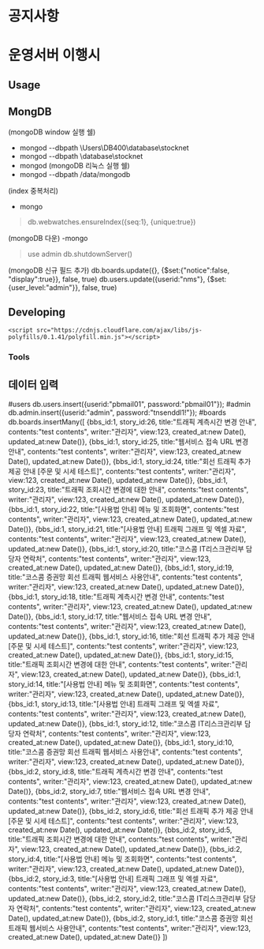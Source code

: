 # 공지사항

# 운영서버 이행시

## Usage

## MongDB
(mongoDB window 실행 쉘)
- mongod --dbpath \Users\DB400\database\stocknet
- mongod --dbpath \database\stocknet
- mongod
(mongoDB 리눅스 실행 쉘)
- mongod --dbpath /data/mongodb

(index 중복처리)
- mongo
> db.webwatches.ensureIndex({seq:1}, {unique:true})

(mongoDB 다운)
-mongo
> use admin
> db.shutdownServer()

(mongoDB 신규 필드 추가)
db.boards.update({}, {$set:{"notice":false, "display":true}}, false, true)
db.users.update({userid:"nms"}, {$set:{user_level:"admin"}}, false, true)

## Developing

    <script src="https://cdnjs.cloudflare.com/ajax/libs/js-polyfills/0.1.41/polyfill.min.js"></script>

### Tools


## 데이터 입력
#users
db.users.insert({userid:"pbmail01", password:"pbmail01"});
#admin
db.admin.insert({userid:"admin", password:"tnsenddl1!"});
#boards
db.boards.insertMany([
{bbs_id:1, story_id:26, title:"트래픽 계측시간 변경 안내", 
contents:"test contents", writer:"관리자", view:123, created_at:new Date(), updated_at:new Date()},
{bbs_id:1, story_id:25, title:"웹서비스 접속 URL 변경 안내", 
contents:"test contents", writer:"관리자", view:123, created_at:new Date(), updated_at:new Date()},
{bbs_id:1, story_id:24, title:"회선 트래픽 추가 제공 안내 [주문 및 시세 테스트]", 
contents:"test contents", writer:"관리자", view:123, created_at:new Date(), updated_at:new Date()},
{bbs_id:1, story_id:23, title:"트래픽 조회시간 변경에 대한 안내", 
contents:"test contents", writer:"관리자", view:123, created_at:new Date(), updated_at:new Date()},
{bbs_id:1, story_id:22, title:"[사용법 안내] 메뉴 및 조회화면", 
contents:"test contents", writer:"관리자", view:123, created_at:new Date(), updated_at:new Date()},
{bbs_id:1, story_id:21, title:"[사용법 안내] 트래픽 그래프 및 엑셀 자료", 
contents:"test contents", writer:"관리자", view:123, created_at:new Date(), updated_at:new Date()},
{bbs_id:1, story_id:20, title:"코스콤 IT리스크관리부 담당자 연락처", 
contents:"test contents", writer:"관리자", view:123, created_at:new Date(), updated_at:new Date()},
{bbs_id:1, story_id:19, title:"코스콤 증권망 회선 트래픽 웹서비스 사용안내",
contents:"test contents", writer:"관리자", view:123, created_at:new Date(), updated_at:new Date()},
{bbs_id:1, story_id:18, title:"트래픽 계측시간 변경 안내", 
contents:"test contents", writer:"관리자", view:123, created_at:new Date(), updated_at:new Date()},
{bbs_id:1, story_id:17, title:"웹서비스 접속 URL 변경 안내", 
contents:"test contents", writer:"관리자", view:123, created_at:new Date(), updated_at:new Date()},
{bbs_id:1, story_id:16, title:"회선 트래픽 추가 제공 안내 [주문 및 시세 테스트]", 
contents:"test contents", writer:"관리자", view:123, created_at:new Date(), updated_at:new Date()},
{bbs_id:1, story_id:15, title:"트래픽 조회시간 변경에 대한 안내", 
contents:"test contents", writer:"관리자", view:123, created_at:new Date(), updated_at:new Date()},
{bbs_id:1, story_id:14, title:"[사용법 안내] 메뉴 및 조회화면", 
contents:"test contents", writer:"관리자", view:123, created_at:new Date(), updated_at:new Date()},
{bbs_id:1, story_id:13, title:"[사용법 안내] 트래픽 그래프 및 엑셀 자료", 
contents:"test contents", writer:"관리자", view:123, created_at:new Date(), updated_at:new Date()},
{bbs_id:1, story_id:12, title:"코스콤 IT리스크관리부 담당자 연락처", 
contents:"test contents", writer:"관리자", view:123, created_at:new Date(), updated_at:new Date()},
{bbs_id:1, story_id:10, title:"코스콤 증권망 회선 트래픽 웹서비스 사용안내",
contents:"test contents", writer:"관리자", view:123, created_at:new Date(), updated_at:new Date()},
{bbs_id:2, story_id:8, title:"트래픽 계측시간 변경 안내", 
contents:"test contents", writer:"관리자", view:123, created_at:new Date(), updated_at:new Date()},
{bbs_id:2, story_id:7, title:"웹서비스 접속 URL 변경 안내", 
contents:"test contents", writer:"관리자", view:123, created_at:new Date(), updated_at:new Date()},
{bbs_id:2, story_id:6, title:"회선 트래픽 추가 제공 안내 [주문 및 시세 테스트]", 
contents:"test contents", writer:"관리자", view:123, created_at:new Date(), updated_at:new Date()},
{bbs_id:2, story_id:5, title:"트래픽 조회시간 변경에 대한 안내", 
contents:"test contents", writer:"관리자", view:123, created_at:new Date(), updated_at:new Date()},
{bbs_id:2, story_id:4, title:"[사용법 안내] 메뉴 및 조회화면", 
contents:"test contents", writer:"관리자", view:123, created_at:new Date(), updated_at:new Date()},
{bbs_id:2, story_id:3, title:"[사용법 안내] 트래픽 그래프 및 엑셀 자료", 
contents:"test contents", writer:"관리자", view:123, created_at:new Date(), updated_at:new Date()},
{bbs_id:2, story_id:2, title:"코스콤 IT리스크관리부 담당자 연락처", 
contents:"test contents", writer:"관리자", view:123, created_at:new Date(), updated_at:new Date()},
{bbs_id:2, story_id:1, title:"코스콤 증권망 회선 트래픽 웹서비스 사용안내",
contents:"test contents", writer:"관리자", view:123, created_at:new Date(), updated_at:new Date()}
])		
